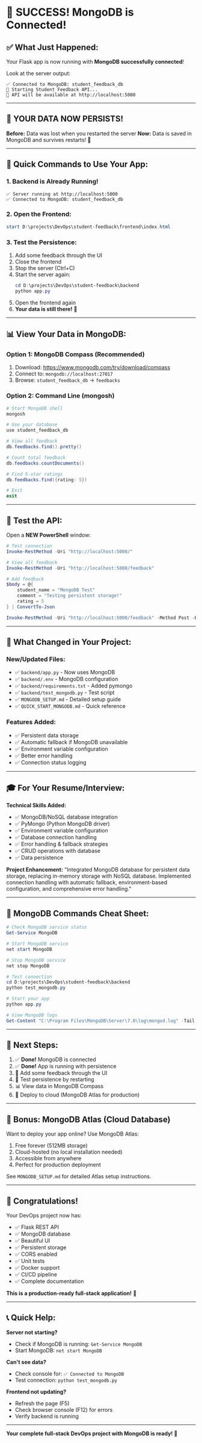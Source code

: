 # 🎉 SUCCESS! MongoDB is Connected!

## ✅ What Just Happened:

Your Flask app is now running with **MongoDB successfully connected**!

Look at the server output:
```
✅ Connected to MongoDB: student_feedback_db
🚀 Starting Student Feedback API...
📝 API will be available at http://localhost:5000
```

---

## 🎯 YOUR DATA NOW PERSISTS!

**Before:** Data was lost when you restarted the server
**Now:** Data is saved in MongoDB and survives restarts! 🎉

---

## 🚀 Quick Commands to Use Your App:

### 1. Backend is Already Running!
```
✅ Server running at http://localhost:5000
✅ Connected to MongoDB: student_feedback_db
```

### 2. Open the Frontend:
```powershell
start D:\projects\DevOps\student-feedback\frontend\index.html
```

### 3. Test the Persistence:
1. Add some feedback through the UI
2. Close the frontend
3. Stop the server (Ctrl+C)
4. Start the server again:
   ```powershell
   cd D:\projects\DevOps\student-feedback\backend
   python app.py
   ```
5. Open the frontend again
6. **Your data is still there!** 🎉

---

## 📊 View Your Data in MongoDB:

### Option 1: MongoDB Compass (Recommended)
1. Download: https://www.mongodb.com/try/download/compass
2. Connect to: `mongodb://localhost:27017`
3. Browse: `student_feedback_db` → `feedbacks`

### Option 2: Command Line (mongosh)
```powershell
# Start MongoDB shell
mongosh

# Use your database
use student_feedback_db

# View all feedback
db.feedbacks.find().pretty()

# Count total feedback
db.feedbacks.countDocuments()

# Find 5-star ratings
db.feedbacks.find({rating: 5})

# Exit
exit
```

---

## 🧪 Test the API:

Open a **NEW PowerShell** window:

```powershell
# Test connection
Invoke-RestMethod -Uri "http://localhost:5000/"

# View all feedback
Invoke-RestMethod -Uri "http://localhost:5000/feedback"

# Add feedback
$body = @{
    student_name = "MongoDB Test"
    comment = "Testing persistent storage!"
    rating = 5
} | ConvertTo-Json

Invoke-RestMethod -Uri "http://localhost:5000/feedback" -Method Post -Body $body -ContentType "application/json"
```

---

## 📁 What Changed in Your Project:

### New/Updated Files:
- ✅ `backend/app.py` - Now uses MongoDB
- ✅ `backend/.env` - MongoDB configuration
- ✅ `backend/requirements.txt` - Added pymongo
- ✅ `backend/test_mongodb.py` - Test script
- ✅ `MONGODB_SETUP.md` - Detailed setup guide
- ✅ `QUICK_START_MONGODB.md` - Quick reference

### Features Added:
- ✅ Persistent data storage
- ✅ Automatic fallback if MongoDB unavailable
- ✅ Environment variable configuration
- ✅ Better error handling
- ✅ Connection status logging

---

## 🎓 For Your Resume/Interview:

**Technical Skills Added:**
- ✅ MongoDB/NoSQL database integration
- ✅ PyMongo (Python MongoDB driver)
- ✅ Environment variable configuration
- ✅ Database connection handling
- ✅ Error handling & fallback strategies
- ✅ CRUD operations with database
- ✅ Data persistence

**Project Enhancement:**
"Integrated MongoDB database for persistent data storage, replacing in-memory storage with NoSQL database. Implemented connection handling with automatic fallback, environment-based configuration, and comprehensive error handling."

---

## 🔄 MongoDB Commands Cheat Sheet:

```powershell
# Check MongoDB service status
Get-Service MongoDB

# Start MongoDB service
net start MongoDB

# Stop MongoDB service  
net stop MongoDB

# Test connection
cd D:\projects\DevOps\student-feedback\backend
python test_mongodb.py

# Start your app
python app.py

# View MongoDB logs
Get-Content "C:\Program Files\MongoDB\Server\7.0\log\mongod.log" -Tail 20
```

---

## 🎯 Next Steps:

1. ✅ **Done!** MongoDB is connected
2. ✅ **Done!** App is running with persistence
3. 📝 Add some feedback through the UI
4. 🔄 Test persistence by restarting
5. 📊 View data in MongoDB Compass
6. 🚀 Deploy to cloud (MongoDB Atlas for production)

---

## 🌟 Bonus: MongoDB Atlas (Cloud Database)

Want to deploy your app online? Use MongoDB Atlas:

1. Free forever (512MB storage)
2. Cloud-hosted (no local installation needed)
3. Accessible from anywhere
4. Perfect for production deployment

See `MONGODB_SETUP.md` for detailed Atlas setup instructions.

---

## 🎉 Congratulations!

Your DevOps project now has:
- ✅ Flask REST API
- ✅ MongoDB database
- ✅ Beautiful UI
- ✅ Persistent storage
- ✅ CORS enabled
- ✅ Unit tests
- ✅ Docker support
- ✅ CI/CD pipeline
- ✅ Complete documentation

**This is a production-ready full-stack application!** 🚀

---

## 📞 Quick Help:

**Server not starting?**
- Check if MongoDB is running: `Get-Service MongoDB`
- Start MongoDB: `net start MongoDB`

**Can't see data?**
- Check console for: `✅ Connected to MongoDB`
- Test connection: `python test_mongodb.py`

**Frontend not updating?**
- Refresh the page (F5)
- Check browser console (F12) for errors
- Verify backend is running

---

**Your complete full-stack DevOps project with MongoDB is ready! 🎉**
